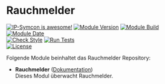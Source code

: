 # Rauchmelder  

[![IP-Symcon is awesome!](https://img.shields.io/badge/IP--Symcon-5.5-blue.svg)](https://www.symcon.de)
[![Module Version](https://img.shields.io/badge/Module_Version-1.00-blue.svg)]()
[![Module Build](https://img.shields.io/badge/Module_Build-2-blue.svg)]()
[![Module Date](https://img.shields.io/badge/Module_Date-20210513-blue.svg)]()  
[![Check Style](https://github.com/ubittner/Rauchmelder/workflows/Check%20Style/badge.svg)](https://github.com/ubittner/Rauchmelder/actions)
[![Run Tests](https://github.com/ubittner/Rauchmelder/workflows/Run%20Tests/badge.svg)](https://github.com/ubittner/Rauchmelder/actions)  
[![License](https://img.shields.io/badge/License-CC%20BY--NC--SA%204.0-green.svg)](https://creativecommons.org/licenses/by-nc-sa/4.0/)

Folgende Module beinhaltet das Rauchmelder Repository:

- __Rauchmelder__ ([Dokumentation](Rauchmelder))  
  Dieses Modul überwacht Rauchmelder.